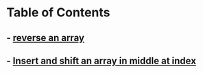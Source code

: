 # Table of Contents

## - [reverse an array]()
## - [Insert and shift an array in middle at index]()